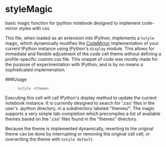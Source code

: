# styleMagic
basic magic function for ipython notebook designed to implement code-mirror styles with css

This file, when loaded as an extension into IPython, implements a `%style` magic, which dynamically modifies the 
[CodeMirror](https://codemirror.net/) implementation of your current IPython instance using IPython's `display` module.
This allows for immediate and flexible adjustment of the code cell theme without defining a profile-specific custom.css
file. This snippet of code was mostly made for the purpose of experimentation with IPython, and is by no means a 
sophisticated implemenation.

###Usage

> `%style <theme>`

Executing this cell will call IPython's display method to update the current notebook instance. It is currently designed to
search for '.css' files in the user's .ipython directory, in a subdirectory labeled "themes/". The magic supports a very simple
tab-completion which precompiles a list of available themes based on the '.css' files found in the "themes" directory.

Because the theme is implemented dynamically, reverting to the original theme can be done by interrupting or removing the original
call cell, or overwriting the theme with `%style default`. 
